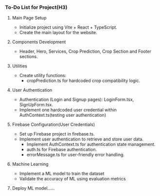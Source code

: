 ### **To-Do List for Project**(H3)
1. Main Page Setup
    - Initialize project using Vite + React + TypeScript.
    - Create the main layout for the website.

2. Components Development
    - Header, Hero, Services, Crop Prediction, Crop Section and Footer sections.

3. Utilities
    - Create utility functions:
       - cropPrediction.ts for hardcoded crop compatibility logic.

4. User Authentication
   - Authentication (Login and Signup pages): LoginForm.tsx, SignUpForm.tsx.
   - Implement one hardcoded user credential within AuthContext.ts(testing user authentication)

5. Firebase Configuration(User Credentials)
    - Set up Firebase project in firebase.ts.
    - Implement user authentication to retrieve and store user data.
        - Implement AuthContext.ts for authentication state management.
        - auth.ts for Firebase authentication.
        - errorMessage.ts for user-friendly error handling.

6. Machine Learning
   - Implement a ML model to train the dataset
   - Validate the accuracy of ML using evaluation metrics

7. Deploy ML model......

